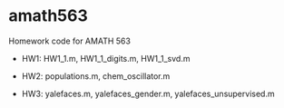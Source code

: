 # amath563
Homework code for AMATH 563

 - HW1: HW1_1.m, HW1_1_digits.m, HW1_1_svd.m

 - HW2: populations.m, chem_oscillator.m
 
 - HW3: yalefaces.m, yalefaces_gender.m, yalefaces_unsupervised.m
